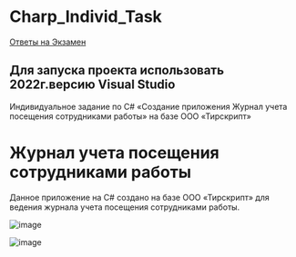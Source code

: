 # Charp_Individ_Task
<a href="#">Ответы на Экзамен</a>

<h2>Для запуска проекта использовать 2022г.версию Visual Studio</h2>
Индивидуальное задание по C# «Создание приложения Журнал учета посещения сотрудниками работы» на базе ООО «Тирскрипт»
<h1>Журнал учета посещения сотрудниками работы</h1>
<p>Данное приложение на C# создано на базе ООО «Тирскрипт» для ведения журнала учета посещения сотрудниками работы.</p>

![image](https://user-images.githubusercontent.com/103760832/236611969-19f947bd-70b6-44b9-8c7e-e4783ab14486.png)

![image](https://user-images.githubusercontent.com/103760832/236611986-c3b2562a-1984-448c-966c-8d2bcad52fa6.png)



